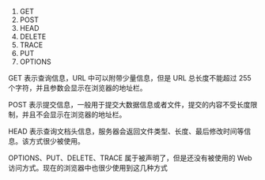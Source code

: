 1. GET
2. POST
3. HEAD
4. DELETE
5. TRACE
6. PUT
7. OPTIONS



GET 表示查询信息，URL 中可以附带少量信息，但是 URL 总长度不能超过 255 个字符，并且参数会显示在浏览器的地址栏。

POST 表示提交信息，一般用于提交大数据信息或者文件，提交的内容不受长度限制，并且不会显示在浏览器的地址栏。

HEAD 表示查询文档头信息，服务器会返回文件类型、长度、最后修改时间等信息。该方式很少被使用。

OPTIONS、PUT、DELETE、TRACE 属于被声明了，但是还没有被使用的 Web 访问方式。现在的浏览器中也很少使用到这几种方式
